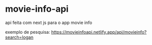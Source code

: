# movie-info-api
 api feita com next js para o app movie info
 
 exemplo de pesquisa:
 https://movieinfoapi.netlify.app/api/movieinfo?search=logan
